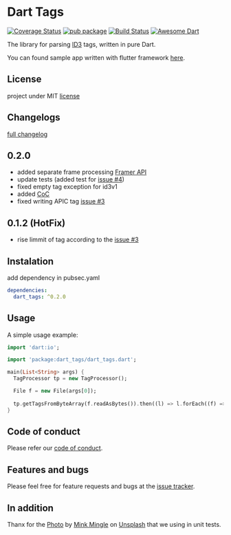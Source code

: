 # Dart Tags

[![Coverage Status](https://coveralls.io/repos/github/NiKoTron/dart-tags/badge.svg?branch=master)](https://coveralls.io/github/NiKoTron/dart-tags?branch=master)
[![pub package](https://img.shields.io/pub/v/dart_tags.svg)](https://pub.dartlang.org/packages/dart_tags) [![Build Status](https://travis-ci.org/NiKoTron/dart-tags.svg?branch=master)](https://travis-ci.org/NiKoTron/dart-tags)
[![Awesome Dart](https://img.shields.io/badge/Awesome-Dart-blue.svg?longCache=true)](https://github.com/yissachar/awesome-dart#parsers)

The library for parsing [ID3][id3org] tags, written in pure Dart.

You can found sample app written with flutter framework [here][flutter_app].

## License

project under MIT [license][license]

## Changelogs

[full changelog][changelog]

## 0.2.0

- added separate frame processing [Framer API](FRAMER.md)
- update tests (added test for [issue #4](https://github.com/NiKoTron/dart-tags/issues/4))
- fixed empty tag exception for id3v1
- added [CoC](CODE_OF_CONDUCT.md)
- fixed writing APIC tag [issue #3](https://github.com/NiKoTron/dart-tags/issues/3)

## 0.1.2 (HotFix)

- rise limmit of tag according to the [issue #3](https://github.com/NiKoTron/dart-tags/issues/3)

## Instalation

add dependency in pubsec.yaml

```yaml
dependencies:
  dart_tags: ^0.2.0
```

## Usage

A simple usage example:

```dart
import 'dart:io';

import 'package:dart_tags/dart_tags.dart';

main(List<String> args) {
  TagProcessor tp = new TagProcessor();

  File f = new File(args[0]);
  
  tp.getTagsFromByteArray(f.readAsBytes()).then((l) => l.forEach((f) => print(f)));
}
```

## Code of conduct

Please refer our [code of conduct](CODE_OF_CONDUCT.md).

## Features and bugs

Please feel free for feature requests and bugs at the [issue tracker][tracker].

## In addition

Thanx for the [Photo][photo] by [Mink Mingle][mink_mingle] on [Unsplash][unsplash] that we using in unit tests.

[id3org]: http://id3.org/Home
[tracker]: https://github.com/NiKoTron/dart-tags/issues
[changelog]: CHANGELOG.md
[license]: LICENSE
[flutter_app]: https://github.com/NiKoTron/flug-tag
[photo]: https://unsplash.com/photos/HRyjETL87Gg
[mink_mingle]: https://unsplash.com/@minkmingle
[unsplash]: https://unsplash.com
